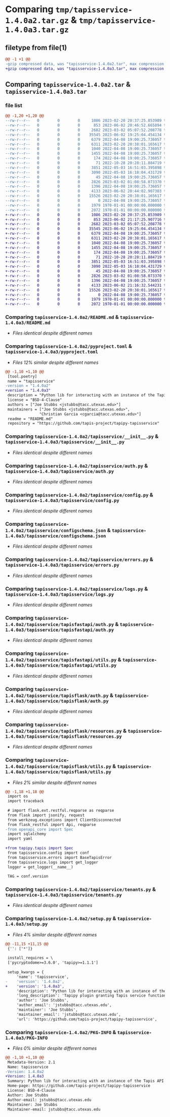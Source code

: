 # Comparing `tmp/tapisservice-1.4.0a2.tar.gz` & `tmp/tapisservice-1.4.0a3.tar.gz`

## filetype from file(1)

```diff
@@ -1 +1 @@
-gzip compressed data, was "tapisservice-1.4.0a2.tar", max compression
+gzip compressed data, was "tapisservice-1.4.0a3.tar", max compression
```

## Comparing `tapisservice-1.4.0a2.tar` & `tapisservice-1.4.0a3.tar`

### file list

```diff
@@ -1,20 +1,20 @@
--rw-r--r--   0        0        0     1086 2023-02-20 20:37:25.853989 tapisservice-1.4.0a2/README.md
--rw-r--r--   0        0        0      853 2023-06-02 20:46:52.665894 tapisservice-1.4.0a2/pyproject.toml
--rw-r--r--   0        0        0     2682 2023-03-02 05:07:52.208778 tapisservice-1.4.0a2/tapisservice/__init__.py
--rw-r--r--   0        0        0    35545 2023-06-02 19:25:04.454134 tapisservice-1.4.0a2/tapisservice/auth.py
--rw-r--r--   0        0        0     6379 2022-04-08 19:00:25.736057 tapisservice-1.4.0a2/tapisservice/config.py
--rw-r--r--   0        0        0     6311 2023-02-20 20:38:01.165617 tapisservice-1.4.0a2/tapisservice/configschema.json
--rw-r--r--   0        0        0     1040 2022-04-08 19:00:25.736057 tapisservice-1.4.0a2/tapisservice/errors.py
--rw-r--r--   0        0        0     1455 2022-04-08 19:00:25.736057 tapisservice-1.4.0a2/tapisservice/logs.py
--rw-r--r--   0        0        0      174 2022-04-08 19:00:25.736057 tapisservice-1.4.0a2/tapisservice/tapisdjango/__init__.py
--rw-r--r--   0        0        0       71 2022-10-28 20:28:11.884719 tapisservice-1.4.0a2/tapisservice/tapisfastapi/__init__.py
--rw-r--r--   0        0        0     3851 2022-05-03 16:51:03.395898 tapisservice-1.4.0a2/tapisservice/tapisfastapi/auth.py
--rw-r--r--   0        0        0     3090 2022-05-03 16:18:04.431729 tapisservice-1.4.0a2/tapisservice/tapisfastapi/utils.py
--rw-r--r--   0        0        0       45 2022-04-08 19:00:25.736057 tapisservice-1.4.0a2/tapisservice/tapisflask/__init__.py
--rw-r--r--   0        0        0     2826 2023-03-02 01:08:58.073370 tapisservice-1.4.0a2/tapisservice/tapisflask/auth.py
--rw-r--r--   0        0        0     1396 2022-04-08 19:00:25.736057 tapisservice-1.4.0a2/tapisservice/tapisflask/resources.py
--rw-r--r--   0        0        0     4133 2023-06-02 20:44:02.907303 tapisservice-1.4.0a2/tapisservice/tapisflask/utils.py
--rw-r--r--   0        0        0    15526 2023-02-20 20:38:01.165617 tapisservice-1.4.0a2/tapisservice/tenants.py
--rw-r--r--   0        0        0        0 2022-04-08 19:00:25.736057 tapisservice-1.4.0a2/tapisservice/utils.py
--rw-r--r--   0        0        0     1979 1970-01-01 00:00:00.000000 tapisservice-1.4.0a2/setup.py
--rw-r--r--   0        0        0     2072 1970-01-01 00:00:00.000000 tapisservice-1.4.0a2/PKG-INFO
+-rw-r--r--   0        0        0     1086 2023-02-20 20:37:25.853989 tapisservice-1.4.0a3/README.md
+-rw-r--r--   0        0        0      853 2023-06-02 21:17:25.907716 tapisservice-1.4.0a3/pyproject.toml
+-rw-r--r--   0        0        0     2682 2023-03-02 05:07:52.208778 tapisservice-1.4.0a3/tapisservice/__init__.py
+-rw-r--r--   0        0        0    35545 2023-06-02 19:25:04.454134 tapisservice-1.4.0a3/tapisservice/auth.py
+-rw-r--r--   0        0        0     6379 2022-04-08 19:00:25.736057 tapisservice-1.4.0a3/tapisservice/config.py
+-rw-r--r--   0        0        0     6311 2023-02-20 20:38:01.165617 tapisservice-1.4.0a3/tapisservice/configschema.json
+-rw-r--r--   0        0        0     1040 2022-04-08 19:00:25.736057 tapisservice-1.4.0a3/tapisservice/errors.py
+-rw-r--r--   0        0        0     1455 2022-04-08 19:00:25.736057 tapisservice-1.4.0a3/tapisservice/logs.py
+-rw-r--r--   0        0        0      174 2022-04-08 19:00:25.736057 tapisservice-1.4.0a3/tapisservice/tapisdjango/__init__.py
+-rw-r--r--   0        0        0       71 2022-10-28 20:28:11.884719 tapisservice-1.4.0a3/tapisservice/tapisfastapi/__init__.py
+-rw-r--r--   0        0        0     3851 2022-05-03 16:51:03.395898 tapisservice-1.4.0a3/tapisservice/tapisfastapi/auth.py
+-rw-r--r--   0        0        0     3090 2022-05-03 16:18:04.431729 tapisservice-1.4.0a3/tapisservice/tapisfastapi/utils.py
+-rw-r--r--   0        0        0       45 2022-04-08 19:00:25.736057 tapisservice-1.4.0a3/tapisservice/tapisflask/__init__.py
+-rw-r--r--   0        0        0     2826 2023-03-02 01:08:58.073370 tapisservice-1.4.0a3/tapisservice/tapisflask/auth.py
+-rw-r--r--   0        0        0     1396 2022-04-08 19:00:25.736057 tapisservice-1.4.0a3/tapisservice/tapisflask/resources.py
+-rw-r--r--   0        0        0     4133 2023-06-02 21:16:32.544231 tapisservice-1.4.0a3/tapisservice/tapisflask/utils.py
+-rw-r--r--   0        0        0    15526 2023-02-20 20:38:01.165617 tapisservice-1.4.0a3/tapisservice/tenants.py
+-rw-r--r--   0        0        0        0 2022-04-08 19:00:25.736057 tapisservice-1.4.0a3/tapisservice/utils.py
+-rw-r--r--   0        0        0     1979 1970-01-01 00:00:00.000000 tapisservice-1.4.0a3/setup.py
+-rw-r--r--   0        0        0     2072 1970-01-01 00:00:00.000000 tapisservice-1.4.0a3/PKG-INFO
```

### Comparing `tapisservice-1.4.0a2/README.md` & `tapisservice-1.4.0a3/README.md`

 * *Files identical despite different names*

### Comparing `tapisservice-1.4.0a2/pyproject.toml` & `tapisservice-1.4.0a3/pyproject.toml`

 * *Files 12% similar despite different names*

```diff
@@ -1,10 +1,10 @@
 [tool.poetry]
 name = "tapisservice"
-version = "1.4.0a2"
+version = "1.4.0a3"
 description = "Python lib for interacting with an instance of the Tapis API Framework's tapisservice plugin."
 license = "BSD-4-Clause"
 authors = ["Joe Stubbs <jstubbs@tacc.utexas.edu>"]
 maintainers = ["Joe Stubbs <jstubbs@tacc.utexas.edu>",
 			   "Christian Garcia <cgarcia@tacc.utexas.edu>"]
 readme = "README.md"
 repository = "https://github.com/tapis-project/tapipy-tapisservice"
```

### Comparing `tapisservice-1.4.0a2/tapisservice/__init__.py` & `tapisservice-1.4.0a3/tapisservice/__init__.py`

 * *Files identical despite different names*

### Comparing `tapisservice-1.4.0a2/tapisservice/auth.py` & `tapisservice-1.4.0a3/tapisservice/auth.py`

 * *Files identical despite different names*

### Comparing `tapisservice-1.4.0a2/tapisservice/config.py` & `tapisservice-1.4.0a3/tapisservice/config.py`

 * *Files identical despite different names*

### Comparing `tapisservice-1.4.0a2/tapisservice/configschema.json` & `tapisservice-1.4.0a3/tapisservice/configschema.json`

 * *Files identical despite different names*

### Comparing `tapisservice-1.4.0a2/tapisservice/errors.py` & `tapisservice-1.4.0a3/tapisservice/errors.py`

 * *Files identical despite different names*

### Comparing `tapisservice-1.4.0a2/tapisservice/logs.py` & `tapisservice-1.4.0a3/tapisservice/logs.py`

 * *Files identical despite different names*

### Comparing `tapisservice-1.4.0a2/tapisservice/tapisfastapi/auth.py` & `tapisservice-1.4.0a3/tapisservice/tapisfastapi/auth.py`

 * *Files identical despite different names*

### Comparing `tapisservice-1.4.0a2/tapisservice/tapisfastapi/utils.py` & `tapisservice-1.4.0a3/tapisservice/tapisfastapi/utils.py`

 * *Files identical despite different names*

### Comparing `tapisservice-1.4.0a2/tapisservice/tapisflask/auth.py` & `tapisservice-1.4.0a3/tapisservice/tapisflask/auth.py`

 * *Files identical despite different names*

### Comparing `tapisservice-1.4.0a2/tapisservice/tapisflask/resources.py` & `tapisservice-1.4.0a3/tapisservice/tapisflask/resources.py`

 * *Files identical despite different names*

### Comparing `tapisservice-1.4.0a2/tapisservice/tapisflask/utils.py` & `tapisservice-1.4.0a3/tapisservice/tapisflask/utils.py`

 * *Files 2% similar despite different names*

```diff
@@ -1,18 +1,18 @@
 import os
 import traceback
 
 # import flask.ext.restful.reqparse as reqparse
 from flask import jsonify, request
 from werkzeug.exceptions import ClientDisconnected
 from flask_restful import Api, reqparse
-from openapi_core import Spec
 import sqlalchemy
 import yaml
 
+from tapipy.tapis import Spec
 from tapisservice.config import conf
 from tapisservice.errors import BaseTapisError
 from tapisservice.logs import get_logger
 logger = get_logger(__name__)
 
 TAG = conf.version
```

### Comparing `tapisservice-1.4.0a2/tapisservice/tenants.py` & `tapisservice-1.4.0a3/tapisservice/tenants.py`

 * *Files identical despite different names*

### Comparing `tapisservice-1.4.0a2/setup.py` & `tapisservice-1.4.0a3/setup.py`

 * *Files 4% similar despite different names*

```diff
@@ -11,15 +11,15 @@
 {'': ['*']}
 
 install_requires = \
 ['pycryptodome>=3.6.0', 'tapipy>=1.1.1']
 
 setup_kwargs = {
     'name': 'tapisservice',
-    'version': '1.4.0a2',
+    'version': '1.4.0a3',
     'description': "Python lib for interacting with an instance of the Tapis API Framework's tapisservice plugin.",
     'long_description': 'Tapipy plugin granting Tapis service functionality using `import tapisservice`.\n\n\n## Automated Builds with Make and Poetry\nThis repository includes a Makefile to automate tasks such as building the images and running tests.\nIt depends on Poetry; see the docs for installing on your platform: https://python-poetry.org/docs/\n\nNote: On Ubunut 20 LTS (and maybe other platforms?) you might hit an issue trying to run the `poetry build` \ncommand with your version of virtualenv; see this issue: https://github.com/python-poetry/poetry/issues/2972\n\nThe workaround, as described in the issue, is to remove the version of virtualenv bundled with Ubuntu and install\nit with pip:\n\n```\n $ sudo apt remove --purge python3-virtualenv virtualenv\n $ sudo apt install python3-pip   # if necessary \n $ pip3 install -U virtualenv\n```\n\n## Running the Tests\n\nIn order to run the tests, you will need to populate the `config-dev-develop.json` file within the `tests` with the service password for `abaco` in develop. If you do not know how to get that password, ask for help on the tacc-cloud slack team.\n\n',
     'author': 'Joe Stubbs',
     'author_email': 'jstubbs@tacc.utexas.edu',
     'maintainer': 'Joe Stubbs',
     'maintainer_email': 'jstubbs@tacc.utexas.edu',
     'url': 'https://github.com/tapis-project/tapipy-tapisservice',
```

### Comparing `tapisservice-1.4.0a2/PKG-INFO` & `tapisservice-1.4.0a3/PKG-INFO`

 * *Files 0% similar despite different names*

```diff
@@ -1,10 +1,10 @@
 Metadata-Version: 2.1
 Name: tapisservice
-Version: 1.4.0a2
+Version: 1.4.0a3
 Summary: Python lib for interacting with an instance of the Tapis API Framework's tapisservice plugin.
 Home-page: https://github.com/tapis-project/tapipy-tapisservice
 License: BSD-4-Clause
 Author: Joe Stubbs
 Author-email: jstubbs@tacc.utexas.edu
 Maintainer: Joe Stubbs
 Maintainer-email: jstubbs@tacc.utexas.edu
```

